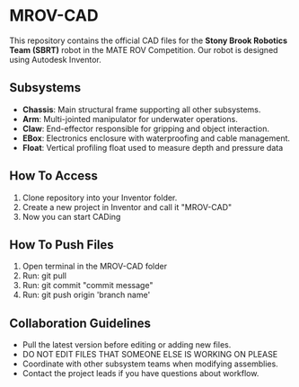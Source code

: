 # MROV-CAD

This repository contains the official CAD files for the **Stony Brook Robotics Team (SBRT)** robot in the MATE ROV Competition. Our robot is designed using Autodesk Inventor.

## Subsystems

- **Chassis**: Main structural frame supporting all other subsystems.
- **Arm**: Multi-jointed manipulator for underwater operations.
- **Claw**: End-effector responsible for gripping and object interaction.
- **EBox**: Electronics enclosure with waterproofing and cable management.
- **Float**: Vertical profiling float used to measure depth and pressure data

## How To Access

1. Clone repository into your Inventor folder.
2. Create a new project in Inventor and call it "MROV-CAD"
3. Now you can start CADing

## How To Push Files

1. Open terminal in the MROV-CAD folder
2. Run: git pull
3. Run: git commit "commit message"
4. Run: git push origin 'branch name'

## Collaboration Guidelines

- Pull the latest version before editing or adding new files.
- DO NOT EDIT FILES THAT SOMEONE ELSE IS WORKING ON PLEASE
- Coordinate with other subsystem teams when modifying assemblies.
- Contact the project leads if you have questions about workflow.

